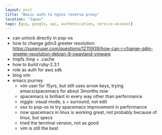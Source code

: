 ```yaml
---
layout: post
title: "Basic auth to nginx reverse proxy"
location: "Japan"
tags: [gcp, google, api, authentication, service-account]
---
```


* can unlock directly in pop-os
* how to change gdm3 greeter resolution: https://superuser.com/questions/1270939/how-can-i-change-gdm-greeter-resolution-debian-9-xwayland-vmware
* tmpfs /tmp + .cache
* how to build ruby-2.3.1
* role as auth for aws sdk
* blog vim
* emacs journey
  * vim user for 15yrs, but still uses arrow keys, trying emacs/spacemacs for about 3months now
  * spacemacs is brilliant in every way other than performance
  * niggle: visual mode, s = surround, not edit
  * osx to pop-os to try spacemacs improvement in performance
  * now spacemacs in linux is working great, not probably because of linux, but specs
  * tried the terminal version, not as good
  * vim is still the best
